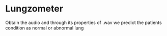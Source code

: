 # Lungzometer
Obtain the audio and through its properties of .wav we predict the patients condition as normal or abnormal lung
